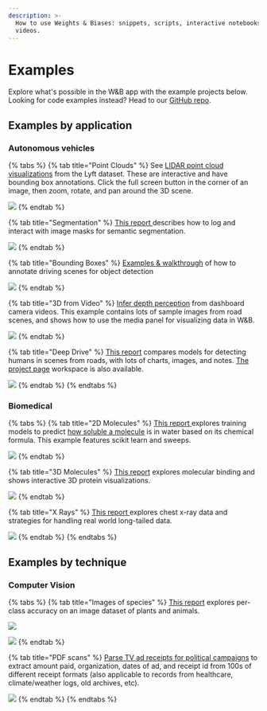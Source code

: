 ```yaml
---
description: >-
  How to use Weights & Biases: snippets, scripts, interactive notebooks, and
  videos.
---
```


# Examples

Explore what's possible in the W&B app with the example projects below. Looking for code examples instead? Head to our [GitHub repo](https://github.com/wandb/examples).

## Examples by application

### Autonomous vehicles

{% tabs %}
{% tab title="Point Clouds" %}
See [LIDAR point cloud visualizations](https://wandb.ai/stacey/lyft/reports/LIDAR-Point-Clouds-of-Driving-Scenes--Vmlldzo2MzA5Mg) from the Lyft dataset. These are interactive and have bounding box annotations. Click the full screen button in the corner of an image, then zoom, rotate, and pan around the 3D scene.

![](.gitbook/assets/image%20%28129%29.png)
{% endtab %}

{% tab title="Segmentation" %}
[This report ](https://wandb.ai/stacey/deep-drive/reports/Image-Masks-for-Semantic-Segmentation--Vmlldzo4MTUwMw)describes how to log and interact with image masks for semantic segmentation.

![](.gitbook/assets/image%20%28111%29.png)
{% endtab %}

{% tab title="Bounding Boxes" %}
[Examples & walkthrough](https://wandb.ai/stacey/yolo-drive/reports/Bounding-Boxes-for-Object-Detection--Vmlldzo4Nzg4MQ) of how to annotate driving scenes for object detection

![](.gitbook/assets/image%20%28130%29.png)
{% endtab %}

{% tab title="3D from Video" %}
[Infer depth perception](https://wandb.ai/stacey/sfmlearner/reports/Video-to-3D-Depth-Perception-for-Self-Driving-Cars--Vmlldzo2Nzg2Nw) from dashboard camera videos. This example contains lots of sample images from road scenes, and shows how to use the media panel for visualizing data in W&B.

![](.gitbook/assets/image%20%28100%29.png)
{% endtab %}

{% tab title="Deep Drive" %}
[This report](https://wandb.ai/stacey/deep-drive/reports/The-View-from-the-Driver-s-Seat--Vmlldzo1MTg5NQ) compares models for detecting humans in scenes from roads, with lots of charts, images, and notes. [The project page](https://wandb.ai/demo-team/deep-drive?workspace=user-stacey) workspace is also available.

![](.gitbook/assets/image%20%28128%29.png)
{% endtab %}
{% endtabs %}

### Biomedical

{% tabs %}
{% tab title="2D Molecules" %}
[This report ](https://wandb.ai/stacey/deepchem_molsol/reports/DeepChem-Molecular-Solubility--VmlldzoxMjQxMjM)explores training models to predict [how soluble a molecule](https://wandb.ai/stacey/deepchem_molsol/reports/DeepChem-Molecular-Solubility--VmlldzoxMjQxMjM) is in water based on its chemical formula. This example features scikit learn and sweeps.

![](.gitbook/assets/image%20%28112%29.png)
{% endtab %}

{% tab title="3D Molecules" %}
[This report](https://wandb.ai/stacey/deepchem_interact/reports/DeepChem-Molecular-Interaction--VmlldzoxMzMxNDE) explores molecular binding and shows interactive 3D protein visualizations.

![](.gitbook/assets/image%20%28121%29.png)
{% endtab %}

{% tab title="X Rays" %}
[This report ](https://wandb.ai/stacey/xray/reports/X-Ray-Illumination--Vmlldzo4MzA5MQ)explores chest x-ray data and strategies for handling real world long-tailed data.

![](.gitbook/assets/image%20%2888%29.png)
{% endtab %}
{% endtabs %}

## Examples by technique

### **Computer Vision**

{% tabs %}
{% tab title="Images of species" %}
[This report](https://wandb.ai/stacey/curr_learn/reports/Classify-the-Natural-World--Vmlldzo1MjY4Ng) explores per-class accuracy on an image dataset of plants and animals.

![](.gitbook/assets/image%20%2880%29.png)

![](.gitbook/assets/image%20%2885%29.png)
{% endtab %}

{% tab title="PDF scans" %}
[Parse TV ad receipts for political campaigns](https://wandb.ai/stacey/deepform_v1/reports/DeepForm-Understand-Structured-Documents-at-Scale--VmlldzoyODQ3Njg) to extract amount paid, organization, dates of ad, and receipt id from 100s of different receipt formats \(also applicable to records from healthcare, climate/weather logs, old archives, etc\).

![](.gitbook/assets/image%20%28132%29.png)
{% endtab %}
{% endtabs %}

